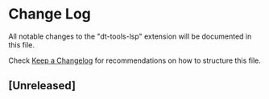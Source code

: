 # Change Log

All notable changes to the "dt-tools-lsp" extension will be documented in this file.

Check [Keep a Changelog](http://keepachangelog.com/) for recommendations on how to structure this file.

## [Unreleased]
